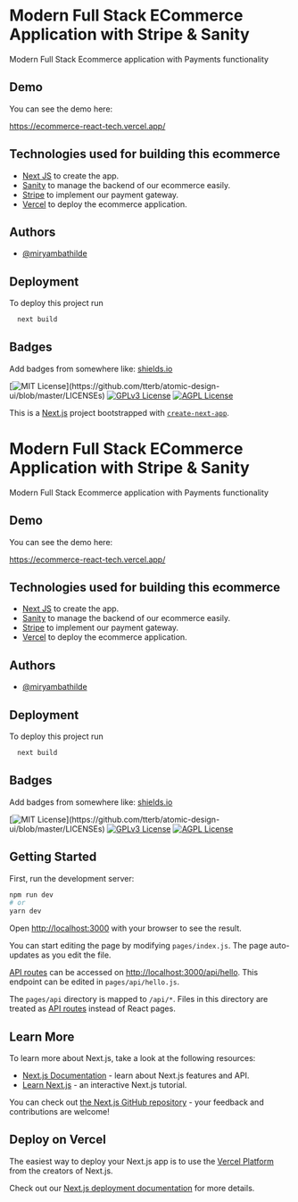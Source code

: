 # Modern Full Stack ECommerce Application with Stripe & Sanity

Modern Full Stack Ecommerce application with Payments functionality


## Demo

You can see the demo here:

https://ecommerce-react-tech.vercel.app/


## Technologies used for building this ecommerce

 - [Next JS](https://nextjs.org/) to create the app.
 - [Sanity](https://www.sanity.io/) to manage the backend of our ecommerce easily.
 - [Stripe](https://stripe.com/es) to implement our payment gateway.
 - [Vercel](https://vercel.com/) to deploy the ecommerce application.


## Authors

- [@miryambathilde](https://github.com/miryambathilde)


## Deployment

To deploy this project run

```bash
  next build
```


## Badges

Add badges from somewhere like: [shields.io](https://shields.io/)

[![MIT License](https://img.shields.io/apm/l/atomic-design-ui.svg?)](https://github.com/tterb/atomic-design-ui/blob/master/LICENSEs)
[![GPLv3 License](https://img.shields.io/badge/License-GPL%20v3-yellow.svg)](https://opensource.org/licenses/)
[![AGPL License](https://img.shields.io/badge/license-AGPL-blue.svg)](http://www.gnu.org/licenses/agpl-3.0)



This is a [Next.js](https://nextjs.org/) project bootstrapped with [`create-next-app`](https://github.com/vercel/next.js/tree/canary/packages/create-next-app).
# Modern Full Stack ECommerce Application with Stripe & Sanity

Modern Full Stack Ecommerce application with Payments functionality


## Demo

You can see the demo here:

https://ecommerce-react-tech.vercel.app/


## Technologies used for building this ecommerce

 - [Next JS](https://nextjs.org/) to create the app.
 - [Sanity](https://www.sanity.io/) to manage the backend of our ecommerce easily.
 - [Stripe](https://stripe.com/es) to implement our payment gateway.
 - [Vercel](https://vercel.com/) to deploy the ecommerce application.


## Authors

- [@miryambathilde](https://github.com/miryambathilde)


## Deployment

To deploy this project run

```bash
  next build
```


## Badges

Add badges from somewhere like: [shields.io](https://shields.io/)

[![MIT License](https://img.shields.io/apm/l/atomic-design-ui.svg?)](https://github.com/tterb/atomic-design-ui/blob/master/LICENSEs)
[![GPLv3 License](https://img.shields.io/badge/License-GPL%20v3-yellow.svg)](https://opensource.org/licenses/)
[![AGPL License](https://img.shields.io/badge/license-AGPL-blue.svg)](http://www.gnu.org/licenses/agpl-3.0)




## Getting Started

First, run the development server:

```bash
npm run dev
# or
yarn dev
```

Open [http://localhost:3000](http://localhost:3000) with your browser to see the result.

You can start editing the page by modifying `pages/index.js`. The page auto-updates as you edit the file.

[API routes](https://nextjs.org/docs/api-routes/introduction) can be accessed on [http://localhost:3000/api/hello](http://localhost:3000/api/hello). This endpoint can be edited in `pages/api/hello.js`.

The `pages/api` directory is mapped to `/api/*`. Files in this directory are treated as [API routes](https://nextjs.org/docs/api-routes/introduction) instead of React pages.

## Learn More

To learn more about Next.js, take a look at the following resources:

- [Next.js Documentation](https://nextjs.org/docs) - learn about Next.js features and API.
- [Learn Next.js](https://nextjs.org/learn) - an interactive Next.js tutorial.

You can check out [the Next.js GitHub repository](https://github.com/vercel/next.js/) - your feedback and contributions are welcome!

## Deploy on Vercel

The easiest way to deploy your Next.js app is to use the [Vercel Platform](https://vercel.com/new?utm_medium=default-template&filter=next.js&utm_source=create-next-app&utm_campaign=create-next-app-readme) from the creators of Next.js.

Check out our [Next.js deployment documentation](https://nextjs.org/docs/deployment) for more details.
